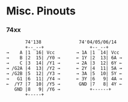 Misc. Pinouts
=============

### 74xx

           74'138              74'04/05/06/14
           +--_--+                 +--_--+
    →    A |1  16| Vcc        → 1A |1  14| Vcc
    →    B |2  15| /Y0 →      ← 1Y |2  13| 6A →
    →    C |3  14| /Y1 →      → 2A |3  12| 6Y ←
    → /G2A |4  13| /Y2 →      ← 2Y |4  11| 5A →
    → /G2B |5  12| /Y3 →      → 3A |5  10| 5Y ←
    →   G1 |6  11| /Y4 →      ← 3Y |6   9| 4A →
    ←  /Y7 |7  10| /Y5 →       GND |7   8| 4Y ←
       GND |8   9| /Y6 →           +------+
           +-----+
